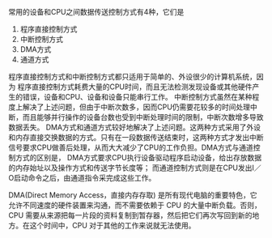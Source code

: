 常用的设备和CPU之间数据传送控制方式有4种，它们是

1. 程序直接控制方式
2. 中断控制方式
3. DMA方式
4. 通道方式

程序直接控制方式和中断控制方式都只适用于简单的、外设很少的计算机系统，因为
程序直接控制方式耗费大量的CPU时间，而且无法检测发现设备或其他硬件产生的错误，设备和CPU、设备和设备只能串行工作。
中断控制方式虽然在某种程度上解决了上述问题，但由于中断次数多，因而CPU仍需要花较多的时间处理中断，而且能够并行操作的设备台数也受到中断处理时间的限制，中断次数增多导致数据丢失。
DMA方式和通道方式较好地解决了上述问题。这两种方式采用了外设和内存直接交换数据的方式。只有在一段数据传送结束时，这两种方式才发出中断信号要求CPU做善后处理，从而大大减少了CPU的工作负担。DMA方式与通道控制方式的区别是，
DMA方式要求CPU执行设备驱动程序启动设备，给出存放数据的内存始址以及操作方式和传送字节长度等；
而通道控制方式则是在CPU发出I／O启动命令之后，由通道指令采完成这些工作。

DMA(Direct Memory Access，直接内存存取) 是所有现代电脑的重要特色，它允许不同速度的硬件装置来沟通，而不需要依赖于 CPU 的大量中断负载。否则，CPU 需要从来源把每一片段的资料复制到暂存器，然后把它们再次写回到新的地方。在这个时间中，CPU 对于其他的工作来说就无法使用。
